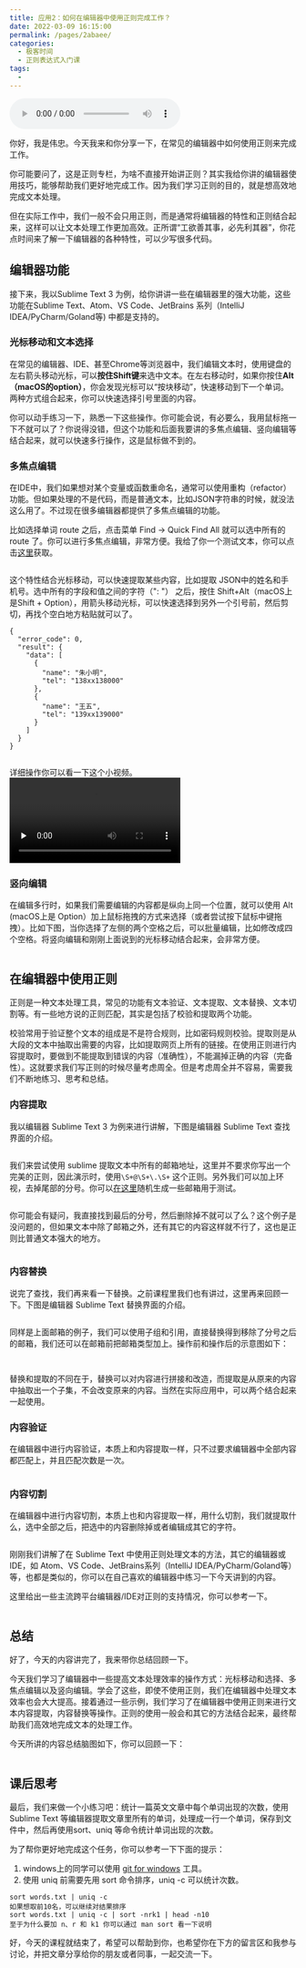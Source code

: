 ```yaml
---
title: 应用2：如何在编辑器中使用正则完成工作？
date: 2022-03-09 16:15:00
permalink: /pages/2abaee/
categories:
  - 极客时间
  - 正则表达式入门课
tags:
  - 
---
```

<audio title="09.应用2：如何在编辑器中使用正则完成工作？" src="https://static001.geekbang.org/resource/audio/cc/7c/ccfa53e01a5e49c12fb2acb840c2be7c.mp3" controls="controls"></audio> 
<p>你好，我是伟忠。今天我来和你分享一下，在常见的编辑器中如何使用正则来完成工作。</p><p>你可能要问了，这是正则专栏，为啥不直接开始讲正则？其实我给你讲的编辑器使用技巧，能够帮助我们更好地完成工作。因为我们学习正则的目的，就是想高效地完成文本处理。</p><p>但在实际工作中，我们一般不会只用正则，而是通常将编辑器的特性和正则结合起来，这样可以让文本处理工作更加高效。正所谓“工欲善其事，必先利其器”，你花点时间来了解一下编辑器的各种特性，可以少写很多代码。</p><h2>编辑器功能</h2><p>接下来，我以Sublime Text 3 为例，给你讲讲一些在编辑器里的强大功能，这些功能在Sublime Text、Atom、VS Code、JetBrains 系列（IntelliJ IDEA/PyCharm/Goland等) 中都是支持的。</p><h3>光标移动和文本选择</h3><p>在常见的编辑器、IDE、甚至Chrome等浏览器中，我们编辑文本时，使用键盘的左右箭头移动光标，可以<strong>按住Shift键</strong>来选中文本。在左右移动时，如果你按住<strong>Alt（macOS的option）</strong>，你会发现光标可以“按块移动”，快速移动到下一个单词。两种方式组合起来，你可以快速选择引号里面的内容。<br>
<img src="https://static001.geekbang.org/resource/image/f2/34/f2ca77c68ef5bf42b7f997693483f334.png" alt=""></p><p>你可以动手练习一下，熟悉一下这些操作。你可能会说，有必要么，我用鼠标拖一下不就可以了？你说得没错，但这个功能和后面我要讲的多焦点编辑、竖向编辑等结合起来，就可以快速多行操作，这是鼠标做不到的。</p><!-- [[[read_end]]] --><h3>多焦点编辑</h3><p>在IDE中，我们如果想对某个变量或函数重命名，通常可以使用重构（refactor）功能。但如果处理的不是代码，而是普通文本，比如JSON字符串的时候，就没法这么用了。不过现在很多编辑器都提供了多焦点编辑的功能。</p><p>比如选择单词 route 之后，点击菜单 Find -&gt; Quick Find All 就可以选中所有的 route 了。你可以进行多焦点编辑，非常方便。我给了你一个测试文本，你可以点击<a href="https://github.com/gin-gonic/gin/blob/5e40c1d49c21bf989e8d54dbd555086f06d4fb8a/README.md#bind-uri">这里</a>获取。</p><p><img src="https://static001.geekbang.org/resource/image/eb/23/eb19d2152d2be332125aeec2d1371f23.png" alt=""></p><p>这个特性结合光标移动，可以快速提取某些内容，比如提取 JSON中的姓名和手机号。选中所有的字段和值之间的字符（": "） 之后，按住 Shift+Alt（macOS上是Shift + Option），用箭头移动光标，可以快速选择到另外一个引号前，然后剪切，再找个空白地方粘贴就可以了。</p><pre><code>{
  &quot;error_code&quot;: 0,
  &quot;result&quot;: {
    &quot;data&quot;: [
      {
        &quot;name&quot;: &quot;朱小明&quot;,
        &quot;tel&quot;: &quot;138xx138000&quot;
      },
      {
        &quot;name&quot;: &quot;王五&quot;,
        &quot;tel&quot;: &quot;139xx139000&quot;
      }
    ]
  }
}
</code></pre><p><img src="https://static001.geekbang.org/resource/image/52/7c/520533a63bc9a1079619a25dda8c897c.png" alt=""></p><p>详细操作你可以看一下这个小视频。<br>
<video preload="none" controls=""><source src="https://media001.geekbang.org/customerTrans/7e27d07d27d407ebcc195a0e78395f55/e31f7b5-17305511c6b-0000-0000-01d-dbacd.mp4" type="video/mp4"></video></p><h3>竖向编辑</h3><p>在编辑多行时，如果我们需要编辑的内容都是纵向上同一个位置，就可以使用 Alt (macOS上是 Option）加上鼠标拖拽的方式来选择（或者尝试按下鼠标中键拖拽）。比如下图，当你选择了左侧的两个空格之后，可以批量编辑，比如修改成四个空格。将竖向编辑和刚刚上面说到的光标移动结合起来，会非常方便。</p><p><img src="https://static001.geekbang.org/resource/image/6a/ee/6a52fd04f915be6171f6fb39f4185fee.png" alt=""></p><h2>在编辑器中使用正则</h2><p>正则是一种文本处理工具，常见的功能有文本验证、文本提取、文本替换、文本切割等。有一些地方说的正则匹配，其实是包括了校验和提取两个功能。</p><p>校验常用于验证整个文本的组成是不是符合规则，比如密码规则校验。提取则是从大段的文本中抽取出需要的内容，比如提取网页上所有的链接。在使用正则进行内容提取时，要做到不能提取到错误的内容（准确性），不能漏掉正确的内容（完备性）。这就要求我们写正则的时候尽量考虑周全。但是考虑周全并不容易，需要我们不断地练习、思考和总结。</p><h3>内容提取</h3><p>我以编辑器 Sublime Text 3 为例来进行讲解，下图是编辑器 Sublime Text 查找界面的介绍。</p><p><img src="https://static001.geekbang.org/resource/image/dd/2c/dd3362f28c66b8fabb279648e872042c.png" alt=""></p><p>我们来尝试使用 sublime 提取文本中所有的邮箱地址，这里并不要求你写出一个完美的正则，因此演示时，使用<code>\S+@\S+\.\S+</code> 这个正则。另外我们可以加上环视，去掉尾部的分号。你可以<a href="http://www.zhongguosou.com/mailharddisk/mail_address_creator.aspx">在这里</a>随机生成一些邮箱用于测试。</p><p><img src="https://static001.geekbang.org/resource/image/d1/fa/d19c306e136e48cce055c56888e54bfa.png" alt=""></p><p>你可能会有疑问，我直接找到最后的分号，然后删除掉不就可以了么？这个例子是没问题的，但如果文本中除了邮箱之外，还有其它的内容这样就不行了，这也是正则比普通文本强大的地方。</p><p><img src="https://static001.geekbang.org/resource/image/a1/dc/a18de0a5516ee9e6f65744840dbdf6dc.png" alt=""></p><h3>内容替换</h3><p>说完了查找，我们再来看一下替换。之前课程里我们也有讲过，这里再来回顾一下。下图是编辑器 Sublime Text 替换界面的介绍。</p><p><img src="https://static001.geekbang.org/resource/image/fa/a6/fa097dcb7ec8c647ed6c7204e30a76a6.png" alt=""></p><p>同样是上面邮箱的例子，我们可以使用子组和引用，直接替换得到移除了分号之后的邮箱，我们还可以在邮箱前把邮箱类型加上。操作前和操作后的示意图如下：</p><p><img src="https://static001.geekbang.org/resource/image/91/8c/91cc91d71fa3deb371e8fc19d364d68c.png" alt=""></p><p><img src="https://static001.geekbang.org/resource/image/5f/18/5fdcd64731ece75da67e5f323665f018.png" alt=""></p><p>替换和提取的不同在于，替换可以对内容进行拼接和改造，而提取是从原来的内容中抽取出一个子集，不会改变原来的内容。当然在实际应用中，可以两个结合起来一起使用。</p><h3>内容验证</h3><p>在编辑器中进行内容验证，本质上和内容提取一样，只不过要求编辑器中全部内容都匹配上，并且匹配次数是一次。</p><p><img src="https://static001.geekbang.org/resource/image/bc/fc/bc4c8d5521dcff1cc39bc8e78bd819fc.png" alt=""></p><h3>内容切割</h3><p>在编辑器中进行内容切割，本质上也和内容提取一样，用什么切割，我们就提取什么，选中全部之后，把选中的内容删除掉或者编辑成其它的字符。</p><p><img src="https://static001.geekbang.org/resource/image/a8/5c/a815cb2ea9754ae41048668d82ca545c.png" alt=""></p><p>刚刚我们讲解了在 Sublime Text 中使用正则处理文本的方法，其它的编辑器或IDE，如 Atom、VS Code、JetBrains系列（IntelliJ IDEA/PyCharm/Goland等）等，也都是类似的，你可以在自己喜欢的编辑器中练习一下今天讲到的内容。</p><p>这里给出一些主流跨平台编辑器/IDE对正则的支持情况，你可以参考一下。</p><p><img src="https://static001.geekbang.org/resource/image/91/6b/91329d890437420a2eed55eef713yy6b.jpg" alt=""></p><h2>总结</h2><p>好了，今天的内容讲完了，我来带你总结回顾一下。</p><p>今天我们学习了编辑器中一些提高文本处理效率的操作方式：光标移动和选择、多焦点编辑以及竖向编辑。学会了这些，即使不使用正则，我们在编辑器中处理文本效率也会大大提高。接着通过一些示例，我们学习了在编辑器中使用正则来进行文本内容提取，内容替换等操作。正则的使用一般会和其它的方法结合起来，最终帮助我们高效地完成文本的处理工作。</p><p>今天所讲的内容总结脑图如下，你可以回顾一下：</p><p><img src="https://static001.geekbang.org/resource/image/c7/be/c75e1165db7cafd9979551777cf72ebe.png" alt=""></p><h2>课后思考</h2><p>最后，我们来做一个小练习吧：统计一篇英文文章中每个单词出现的次数，使用Sublime Text 等编辑器提取文章里所有的单词，处理成一行一个单词，保存到文件中，然后再使用sort、uniq 等命令统计单词出现的次数。</p><p>为了帮你更好地完成这个任务，你可以参考一下下面的提示：</p><ol>
<li>windows上的同学可以使用 <a href="https://gitforwindows.org/">git for windows</a> 工具。</li>
<li>使用 uniq 前需要先用 sort 命令排序，uniq -c 可以统计次数。</li>
</ol><pre><code>sort words.txt | uniq -c
如果想取前10名，可以继续对结果排序
sort words.txt | uniq -c | sort -nrk1 | head -n10
至于为什么要加 n、r 和 k1 你可以通过 man sort 看一下说明
</code></pre><p>好，今天的课程就结束了，希望可以帮助到你，也希望你在下方的留言区和我参与讨论，并把文章分享给你的朋友或者同事，一起交流一下。</p>